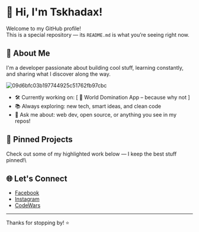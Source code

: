 # 👋 Hi, I'm Tskhadax!

Welcome to my GitHub profile!  
This is a special repository — its `README.md` is what you’re seeing right now.

## 🚀 About Me
I'm a developer passionate about building cool stuff, learning constantly, and sharing what I discover along the way.

![09d6bfc03b197744925c51762fb97cbc](https://github.com/user-attachments/assets/c426eb9c-f9bc-4bb9-a9ad-f67892e3ea43)


- 🛠️ Currently working on: [ 🚀 World Domination App – because why not ]
- 📚 Always exploring: new tech, smart ideas, and clean code
- 💬 Ask me about: web dev, open source, or anything you see in my repos!

## 📌 Pinned Projects
Check out some of my highlighted work below — I keep the best stuff pinned!\

## 🌐 Let's Connect
- [Facebook](https://www.facebook.com/profile.php?id=100047461265608)
- [Instagram](https://www.instagram.com/tskhadax/)
- [CodeWars](https://www.codewars.com/users/Tskhadax)

---

Thanks for stopping by! ⭐
